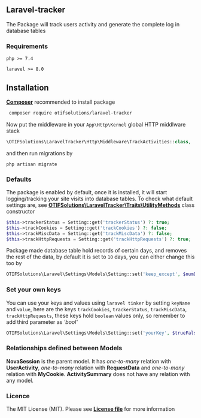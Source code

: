 ## Laravel-tracker

The Package will track users activity and generate the complete log in database tables

### Requirements
`php >= 7.4`

`laravel >= 8.0`

## Installation

[**Composer**](https://getcomposer.org/download/) recommended to install package

```sh
 composer require otifsolutions/laravel-tracker
```

Now put the middleware in your `App\Http\Kernel` global HTTP middlware stack
 
```php
\OTIFSolutions\LaravelTracker\Http\Middleware\TrackActivities::class,
```

and then run migrations by 

```
php artisan migrate
```

### Defaults

The package is enabled by default, once it is installed, it will start logging/tracking your site 
visits into database tables. To check what default settings are, 
see [**OTIFSolutions\LaravelTracker\Traits\UtilityMethods**](https://github.com/otifsolutions/laravel-tracker/blob/main/src/Traits/UtilityMethods.php) class constructor

```php
$this->trackerStatus = Setting::get('trackerStatus') ?: true;
$this->trackCookies = Setting::get('trackCookies') ?: false;
$this->trackMiscData = Setting::get('trackMiscData') ?: false;
$this->trackHttpRequests = Setting::get('trackHttpRequests') ?: true;
```

Package made database table hold records of certain days, and removes the rest of the data, 
by default it is set to `10` days, you can either change this too by

```php
OTIFSolutions\Laravel\Settings\Models\Setting::set('keep_except', $numDays);
```

### Set your own keys

You can use your keys and values using `laravel tinker` by setting `keyName` and `value`,
here are the keys `trackCookies`, `trackerStatus`, `trackMiscData`, `trackHttpRequests`, these keys hold
`boolean` values only, so remember to add third parameter as *'bool'*

```php
OTIFSolutions\Laravel\Settings\Models\Setting::set('yourKey', $trueFalse, 'bool');
```

### Relationships defined between Models
**NovaSession** is the parent model. It has *one-to-many* relation with **UserActivity**, 
*one-to-many* relation with **RequestData** and *one-to-many* relation with **MyCookie**. 
**ActivitySummary** does not have any relation with any model.


### Licence
The MIT License (MIT). Please see [**License file**](https://github.com/otifsolutions/laravel-tracker/blob/main/LICENSE) for more information
